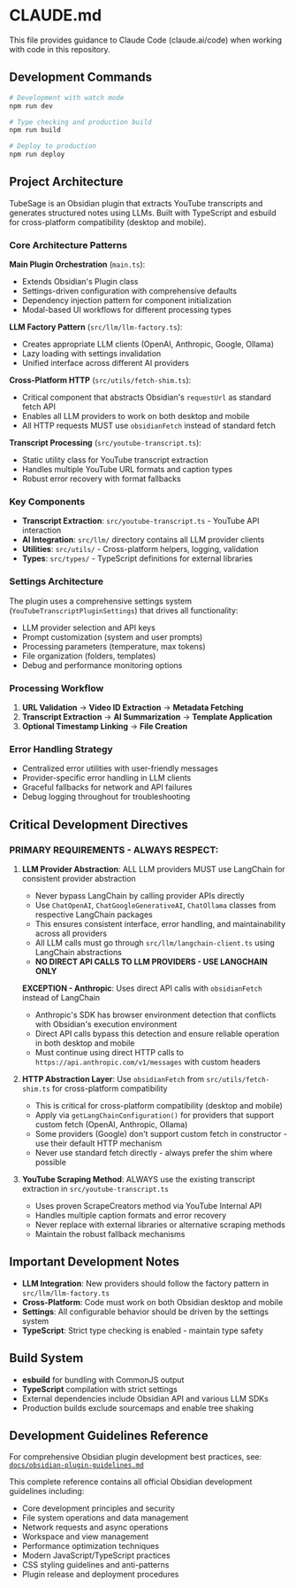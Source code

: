 # CLAUDE.md

This file provides guidance to Claude Code (claude.ai/code) when working with code in this repository.

## Development Commands

```bash
# Development with watch mode
npm run dev

# Type checking and production build
npm run build

# Deploy to production
npm run deploy
```

## Project Architecture

TubeSage is an Obsidian plugin that extracts YouTube transcripts and generates structured notes using LLMs. Built with TypeScript and esbuild for cross-platform compatibility (desktop and mobile).

### Core Architecture Patterns

**Main Plugin Orchestration** (`main.ts`):
- Extends Obsidian's Plugin class
- Settings-driven configuration with comprehensive defaults
- Dependency injection pattern for component initialization
- Modal-based UI workflows for different processing types

**LLM Factory Pattern** (`src/llm/llm-factory.ts`):
- Creates appropriate LLM clients (OpenAI, Anthropic, Google, Ollama)
- Lazy loading with settings invalidation
- Unified interface across different AI providers

**Cross-Platform HTTP** (`src/utils/fetch-shim.ts`):
- Critical component that abstracts Obsidian's `requestUrl` as standard fetch API
- Enables all LLM providers to work on both desktop and mobile
- All HTTP requests MUST use `obsidianFetch` instead of standard fetch

**Transcript Processing** (`src/youtube-transcript.ts`):
- Static utility class for YouTube transcript extraction
- Handles multiple YouTube URL formats and caption types
- Robust error recovery with format fallbacks

### Key Components

- **Transcript Extraction**: `src/youtube-transcript.ts` - YouTube API interaction
- **AI Integration**: `src/llm/` directory contains all LLM provider clients
- **Utilities**: `src/utils/` - Cross-platform helpers, logging, validation
- **Types**: `src/types/` - TypeScript definitions for external libraries

### Settings Architecture

The plugin uses a comprehensive settings system (`YouTubeTranscriptPluginSettings`) that drives all functionality:
- LLM provider selection and API keys
- Prompt customization (system and user prompts)
- Processing parameters (temperature, max tokens)
- File organization (folders, templates)
- Debug and performance monitoring options

### Processing Workflow

1. **URL Validation** → **Video ID Extraction** → **Metadata Fetching**
2. **Transcript Extraction** → **AI Summarization** → **Template Application**
3. **Optional Timestamp Linking** → **File Creation**

### Error Handling Strategy

- Centralized error utilities with user-friendly messages
- Provider-specific error handling in LLM clients
- Graceful fallbacks for network and API failures
- Debug logging throughout for troubleshooting

## Critical Development Directives

### **PRIMARY REQUIREMENTS - ALWAYS RESPECT:**

1. **LLM Provider Abstraction**: ALL LLM providers MUST use LangChain for consistent provider abstraction
   - Never bypass LangChain by calling provider APIs directly  
   - Use `ChatOpenAI`, `ChatGoogleGenerativeAI`, `ChatOllama` classes from respective LangChain packages
   - This ensures consistent interface, error handling, and maintainability across all providers
   - All LLM calls must go through `src/llm/langchain-client.ts` using LangChain abstractions
   - **NO DIRECT API CALLS TO LLM PROVIDERS - USE LANGCHAIN ONLY**
   
   **EXCEPTION - Anthropic**: Uses direct API calls with `obsidianFetch` instead of LangChain
   - Anthropic's SDK has browser environment detection that conflicts with Obsidian's execution environment
   - Direct API calls bypass this detection and ensure reliable operation in both desktop and mobile
   - Must continue using direct HTTP calls to `https://api.anthropic.com/v1/messages` with custom headers

2. **HTTP Abstraction Layer**: Use `obsidianFetch` from `src/utils/fetch-shim.ts` for cross-platform compatibility
   - This is critical for cross-platform compatibility (desktop and mobile)
   - Apply via `getLangChainConfiguration()` for providers that support custom fetch (OpenAI, Anthropic, Ollama)
   - Some providers (Google) don't support custom fetch in constructor - use their default HTTP mechanism
   - Never use standard fetch directly - always prefer the shim where possible

3. **YouTube Scraping Method**: ALWAYS use the existing transcript extraction in `src/youtube-transcript.ts`
   - Uses proven ScrapeCreators method via YouTube Internal API
   - Handles multiple caption formats and error recovery
   - Never replace with external libraries or alternative scraping methods
   - Maintain the robust fallback mechanisms

## Important Development Notes

- **LLM Integration**: New providers should follow the factory pattern in `src/llm/llm-factory.ts`
- **Cross-Platform**: Code must work on both Obsidian desktop and mobile
- **Settings**: All configurable behavior should be driven by the settings system
- **TypeScript**: Strict type checking is enabled - maintain type safety

## Build System

- **esbuild** for bundling with CommonJS output
- **TypeScript** compilation with strict settings
- External dependencies include Obsidian API and various LLM SDKs
- Production builds exclude sourcemaps and enable tree shaking

## Development Guidelines Reference

For comprehensive Obsidian plugin development best practices, see: [`docs/obsidian-plugin-guidelines.md`](docs/obsidian-plugin-guidelines.md)

This complete reference contains all official Obsidian development guidelines including:
- Core development principles and security
- File system operations and data management  
- Network requests and async operations
- Workspace and view management
- Performance optimization techniques
- Modern JavaScript/TypeScript practices
- CSS styling guidelines and anti-patterns
- Plugin release and deployment procedures